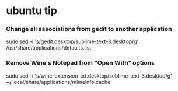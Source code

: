 ubuntu tip
==========

### Change all associations from gedit to another application ###
sudo sed -i 's/gedit.desktop/sublime-text-3.desktop/g' /usr/share/applications/defaults.list

### Remove Wine's Notepad from “Open With” options ###
sudo sed -i 's/wine-extension-txt.desktop/sublime-text-3.desktop/g' ~/.local/share/applications/mimeinfo.cache
